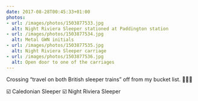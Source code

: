 ```yaml
---
date: 2017-08-28T00:45:33+01:00
photos:
- url: /images/photos/1503877533.jpg
  alt: Night Riviera Sleeper stationed at Paddington station
- url: /images/photos/1503877534.jpg
  alt: Metal GWN initials
- url: /images/photos/1503877535.jpg
  alt: Night Riviera Sleeper carriage
- url: /images/photos/1503877536.jpg
  alt: Open door to one of the carriages
---
```

Crossing “travel on both British sleeper trains” off from my bucket list. 🚆🛌💤

☑️ Caledonian Sleeper
☑️ Night Riviera Sleeper
